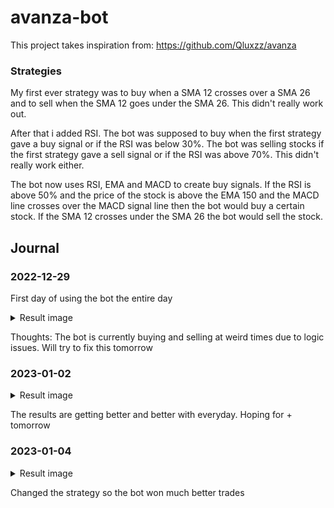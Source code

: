 # avanza-bot

This project takes inspiration from: https://github.com/Qluxzz/avanza

### Strategies
My first ever strategy was to buy when a SMA 12 crosses over a SMA 26 and to sell when the SMA 12 goes under the SMA 26.
This didn't really work out. 

After that i added RSI. The bot was supposed to buy when the first strategy gave a buy signal or if the RSI was below 30%. The bot was selling stocks if the first strategy gave a sell signal or if the RSI was above 70%.
This didn't really work either.

The bot now uses RSI, EMA and MACD to create buy signals. If the RSI is above 50% and the price of the stock is above the EMA 150 and the MACD line crosses over the MACD signal line then the bot would buy a certain stock. If the SMA 12 crosses under the SMA 26 the bot would sell the stock.

## Journal

### 2022-12-29
First day of using the bot the entire day
<details>
  <summary>Result image</summary>
  
  ![image](https://user-images.githubusercontent.com/26044858/209981507-83d99808-e592-44ca-aa7c-aad490af4cbf.png)
</details>

Thoughts: The bot is currently buying and selling at weird times due to logic issues. Will try to fix this tomorrow


### 2023-01-02
<details>
  <summary>Result image</summary>
  
  ![image](https://user-images.githubusercontent.com/26044858/210257652-49256bed-b6c7-42c8-977b-4177f14510b9.png)
</details>

The results are getting better and better with everyday. Hoping for + tomorrow


### 2023-01-04
<details>
  <summary>Result image</summary>
  
  ![image](https://user-images.githubusercontent.com/26044858/210625244-9fbde2ab-2553-43a0-8a2d-88ad3839276f.png)
</details>

Changed the strategy so the bot won much better trades
